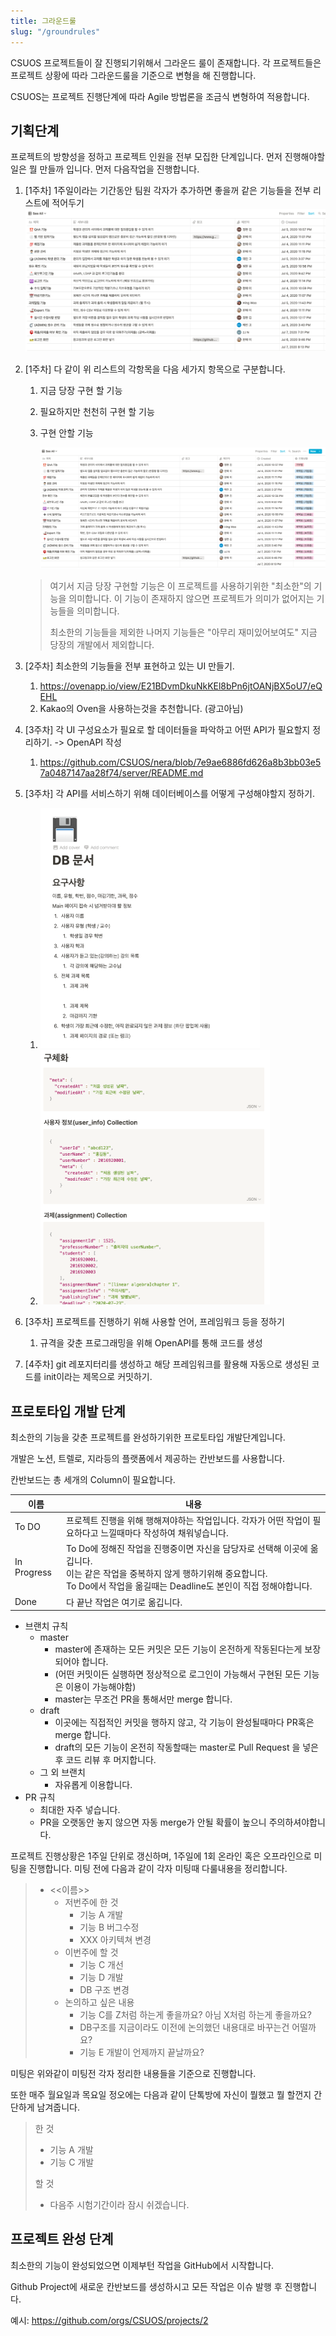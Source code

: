 ```yaml
---
title: 그라운드룰
slug: "/groundrules"
---
```


CSUOS 프로젝트들이 잘 진행되기위해서 그라운드 룰이 존재합니다. 각 프로젝트들은 프로젝트 상황에 따라 그라운드룰을 기준으로 변형을 해 진행합니다.

CSUOS는 프로젝트 진행단계에 따라 Agile 방법론을 조금식 변형하여 적용합니다.

## 기획단계

프로젝트의 방향성을 정하고 프로젝트 인원을 전부 모집한 단계입니다. 먼저 진행해야할 일은 뭘 만들까 입니다. 먼저 다음작업을 진행합니다.

1. [1주차] 1주일이라는 기간동안 팀원 각자가 추가하면 좋을꺼 같은 기능들을 전부 리스트에 적어두기![image-20200903215933391](./image-20200903215933391.png)

2. [1주차] 다 같이 위 리스트의 각항목을 다음 세가지 항목으로 구분합니다.

   1. 지금 당장 구현 할 기능

   2. 필요하지만 천천히 구현 할 기능

   3. 구현 안할 기능

      ![image-20200903220142207](./image-20200903220142207.png)

   > 여기서 지금 당장 구현할 기능은 이 프로젝트를 사용하기위한 "최소한"의 기능을 의미합니다. 이 기능이 존재하지 않으면 프로젝트가 의미가 없어지는 기능들을 의미합니다.
   >
   > 최소한의 기능들을 제외한 나머지 기능들은 "아무리 재미있어보여도" 지금 당장의 개발에서 제외합니다.

3. [2주차] 최소한의 기능들을 전부 표현하고 있는 UI 만들기.

   1. https://ovenapp.io/view/E21BDvmDkuNkKEl8bPn6jtOANjBX5oU7/eQEHL
   2. Kakao의 Oven을 사용하는것을 추천합니다. (광고아님)

4. [3주차] 각 UI 구성요소가 필요로 할 데이터들을 파악하고 어떤 API가 필요할지 정리하기. -> OpenAPI 작성

   1. https://github.com/CSUOS/nera/blob/7e9ae6886fd626a8b3bb03e57a0487147aa28f74/server/README.md

5. [3주차] 각 API를 서비스하기 위해 데이터베이스를 어떻게 구성해야할지 정하기.

   1. <img src="./image-20200903221934548.png" alt="image-20200903221934548" style="zoom:50%;" />
   2. <img src="./image-20200903222003088.png" alt="image-20200903222003088" style="zoom:50%;" />

6. [3주차] 프로젝트를 진행하기 위해 사용할 언어, 프레임워크 등을 정하기

   1. 규격을 갖춘 프로그래밍을 위해 OpenAPI를 통해 코드를 생성

7. [4주차] git 레포지터리를 생성하고 해당 프레임워크를 활용해 자동으로 생성된 코드를 init이라는 제목으로 커밋하기.

## 프로토타입 개발 단계

최소한의 기능을 갖춘 프로젝트를 완성하기위한 프로토타입 개발단계입니다.

개발은 노션, 트렐로, 지라등의 플랫폼에서 제공하는 칸반보드를 사용합니다.

칸반보드는 총 세개의 Column이 필요합니다.

| 이름        | 내용                                                         |
| ----------- | ------------------------------------------------------------ |
| To DO       | 프로젝트 진행을 위해 행해져야하는 작업입니다. 각자가 어떤 작업이 필요하다고 느낄때마다 작성하여 채워넣습니다. |
| In Progress | To Do에 정해진 작업을 진행중이면 자신을 담당자로 선택해 이곳에 옮깁니다. <br />이는 같은 작업을 중복하지 않게 행하기위해 중요합니다. <br />To Do에서 작업을 옮길때는 Deadline도 본인이 직접 정해야합니다. |
| Done        | 다 끝난 작업은 여기로 옮깁니다.                              |

* 브랜치 규칙
  * master
    * master에 존재하는 모든 커밋은 모든 기능이 온전하게 작동된다는게 보장되어야 합니다.
    * (어떤 커밋이든 실행하면 정상적으로 로그인이 가능해서 구현된 모든 기능은 이용이 가능해야함)
    * master는 무조건 PR을 통해서만 merge 합니다.
  * draft
    * 이곳에는 직접적인 커밋을 행하지 않고, 각 기능이 완성될때마다 PR혹은 merge 합니다.
    * draft의 모든 기능이 온전히 작동할때는 master로 Pull Request 을 넣은 후 코드 리뷰 후 머지합니다.
  * 그 외 브랜치
    * 자유롭게 이용합니다.
* PR 규칙
  * 최대한 자주 넣습니다.
  * PR을 오랫동안 놓지 않으면 자동 merge가 안될 확률이 높으니 주의하셔야합니다.



프로젝트 진행상황은 1주일 단위로 갱신하며, 1주일에 1회 온라인 혹은 오프라인으로 미팅을 진행합니다. 미팅 전에 다음과 같이 각자 미팅때 다룰내용을 정리합니다.

> * <<이름>>
>   * 저번주에 한 것
>     * 기능 A 개발
>     * 기능 B 버그수정
>     * XXX 아키텍쳐 변경
>   * 이번주에 할 것
>     * 기능 C 개선
>     * 기능 D 개발
>     * DB 구조 변경
>   * 논의하고 싶은 내용
>     * 기능 C를 Z처럼 하는게 좋을까요? 아님 X처럼 하는게 좋을까요?
>     * DB구조를 지금이라도 이전에 논의했던 내용대로 바꾸는건 어떨까요?
>     * 기능 E 개발이 언제까지 끝날까요?

미팅은 위와같이 미팅전 각자 정리한 내용들을 기준으로 진행합니다.



또한 매주 월요일과 목요일 정오에는 다음과 같이 단톡방에 자신이 뭘했고 뭘 할껀지 간단하게 남겨줍니다.

> 한 것
>
> * 기능 A 개발
> * 기능 C 개발
>
> 할 것
>
> * 다음주 시험기간이라 잠시 쉬겠습니다.

## 프로젝트 완성 단계

최소한의 기능이 완성되었으면 이제부턴 작업을 GitHub에서 시작합니다.



Github Project에 새로운 칸반보드를 생성하시고 모든 작업은 이슈 발행 후 진행합니다.

예시: https://github.com/orgs/CSUOS/projects/2